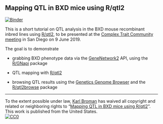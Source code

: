## Mapping QTL in BXD mice using R/qtl2

[![Binder](http://mybinder.org/badge_logo.svg)](http://mybinder.org/v2/gh/kbroman/Teaching_CTC2019/master?filepath=CTC2019_tutorial.ipynb)

This is a short tutorial on QTL analysis in the BXD mouse recombinant
inbred lines using [R/qtl2](https://kbroman.org/qtl2), to be presented
at the [Complex Trait Community meeting](http://ratgenes.org/ctc2019/)
in San Diego on 9 June 2019.

The goal is to demonstrate

- grabbing BXD phenotype data via the
[GeneNetwork2](http://gn2.genenetwork.org) API, using the
[R/GNapi](https://github.com/rqtl/GNapi) package

- QTL mapping with [R/qtl2](https://kbroman.org/qtl2)

- browsing QTL results using the [Genetics Genome
  Browser](https://github.com/chfi/purescript-genome-browser) and the
  [R/qtl2browse](https://github.com/rqtl/qtl2browse) package

---

To the extent possible under law,
[Karl Broman](https://github.com/kbroman) has waived all copyright and
related or neighboring rights to
&ldquo;[Mapping QTL in BXD mice using R/qtl2](https://github.com/kbroman/Teaching_CTC2019)&rdquo;.
This work is published from the United States.
<br/>
[![CC0](http://i.creativecommons.org/p/zero/1.0/88x31.png)](http://creativecommons.org/publicdomain/zero/1.0/)
